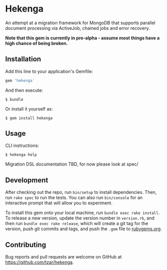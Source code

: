 # Hekenga

An attempt at a migration framework for MongoDB that supports parallel document
processing via ActiveJob, chained jobs and error recovery.

**Note that this gem is currently in pre-alpha - assume most things have a high
chance of being broken.**

## Installation

Add this line to your application's Gemfile:

```ruby
gem 'hekenga'
```

And then execute:

    $ bundle

Or install it yourself as:

    $ gem install hekenga

## Usage

CLI instructions:

    $ hekenga help

Migration DSL documentation TBD, for now please look at spec/

## Development

After checking out the repo, run `bin/setup` to install dependencies. Then, run `rake spec` to run the tests. You can also run `bin/console` for an interactive prompt that will allow you to experiment.

To install this gem onto your local machine, run `bundle exec rake install`. To release a new version, update the version number in `version.rb`, and then run `bundle exec rake release`, which will create a git tag for the version, push git commits and tags, and push the `.gem` file to [rubygems.org](https://rubygems.org).

## Contributing

Bug reports and pull requests are welcome on GitHub at https://github.com/tzar/hekenga.
